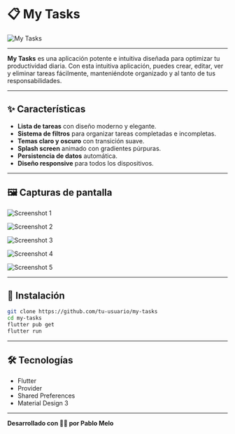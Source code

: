 # 📋 My Tasks

![My Tasks](https://res.cloudinary.com/panmecar/image/upload/v1752961283/ChatGPT_Image_19_jul_2025_04_41_11_p.m._shujvx.png)

---

**My Tasks** es una aplicación potente e intuitiva diseñada para optimizar tu productividad diaria. Con esta intuitiva aplicación, puedes crear, editar, ver y eliminar tareas fácilmente, manteniéndote organizado y al tanto de tus responsabilidades.

---

## ✨ Características

- **Lista de tareas** con diseño moderno y elegante.
- **Sistema de filtros** para organizar tareas completadas e incompletas.
- **Temas claro y oscuro** con transición suave.
- **Splash screen** animado con gradientes púrpuras.
- **Persistencia de datos** automática.
- **Diseño responsive** para todos los dispositivos.

---

## 🖼️ Capturas de pantalla

![Screenshot 1](https://res.cloudinary.com/panmecar/image/upload/v1752962588/Simulator_Screenshot_-_iPhone_16_Plus_-_2025-07-19_at_16.32.10_mgj27n.png)

![Screenshot 2](https://res.cloudinary.com/panmecar/image/upload/v1752962589/Simulator_Screenshot_-_iPhone_16_Plus_-_2025-07-19_at_16.32.54_zlnrtl.png)

![Screenshot 3](https://res.cloudinary.com/panmecar/image/upload/v1752962588/Simulator_Screenshot_-_iPhone_16_Plus_-_2025-07-19_at_16.32.23_wbrsmt.png)

![Screenshot 4](https://res.cloudinary.com/panmecar/image/upload/v1752962588/Simulator_Screenshot_-_iPhone_16_Plus_-_2025-07-19_at_16.32.19_oqzoqd.png)

![Screenshot 5](https://res.cloudinary.com/panmecar/image/upload/v1752962588/Simulator_Screenshot_-_iPhone_16_Plus_-_2025-07-19_at_16.32.47_zgt2uk.png)

---

## 🚀 Instalación

```bash
git clone https://github.com/tu-usuario/my-tasks
cd my-tasks
flutter pub get
flutter run
```

---

## 🛠️ Tecnologías

- Flutter
- Provider
- Shared Preferences
- Material Design 3

---

**Desarrollado con 💙💙 por Pablo Melo**
